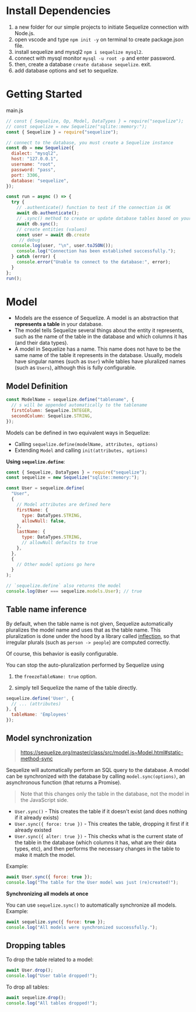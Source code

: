 # Install Dependencies

1. a new folder for our simple projects to initiate Sequelize connection with Node.js.
2. open vscode and type `npm init -y` on terminal to create package.json file.
3. install sequelize and mysql2 `npm i sequelize mysql2`.
4. connect with mysql monitor `mysql -u root -p` and enter password.
5. then, create a database `create database sequelize`. exit.
6. add database options and set to sequelize.

# Getting Started

main.js
```javascript
// const { Sequelize, Op, Model, DataTypes } = require("sequelize");
// const sequelize = new Sequelize("sqlite::memory:");
const { Sequelize } = require("sequelize");

// connect to the database, you must create a Sequelize instance
const db = new Sequelize({
  dialect: "mysql2",
  host: "127.0.0.1",
  username: "root",
  password: "pass",
  port: 3306,
  database: "sequelize",
});

const run = async () => {
  try {
    // .authenticate() function to test if the connection is OK
    await db.authenticate();
    // .sync() method to create or update database tables based on your defined models
    await db.sync();
    // create entities (values)
    const user = await db.create
     // debug
  console.log(user, "\n", user.toJSON());
    console.log("Connection has been established successfully.");
  } catch (error) {
    console.error("Unable to connect to the database:", error);
  }
};
run();
```

# Model

- Models are the essence of Sequelize. A model is an abstraction that **represents a table** in your database.
- The model tells Sequelize several things about the entity it represents, such as the name of the table in the database and which columns it has (and their data types).
- A model in Sequelize has a name. This name does not have to be the same name of the table it represents in the database. Usually, models have singular names (such as `User`) while tables have pluralized names (such as `Users`), although this is fully configurable.

## Model Definition

```javascript
const ModelName = sequelize.define("tablename", {
  // s will be appended automatically to the tablename
  firstColumn: Sequelize.INTEGER,
  secondColumn: Sequelize.STRING,
});
```

Models can be defined in two equivalent ways in Sequelize:

- Calling `sequelize.define(modelName, attributes, options)`
- Extending `Model` and calling `init(attributes, options)`

**Using `sequelize.define`**:

```javascript
const { Sequelize, DataTypes } = require("sequelize");
const sequelize = new Sequelize("sqlite::memory:");

const User = sequelize.define(
  "User",
  {
    // Model attributes are defined here
    firstName: {
      type: DataTypes.STRING,
      allowNull: false,
    },
    lastName: {
      type: DataTypes.STRING,
      // allowNull defaults to true
    },
  },
  {
    // Other model options go here
  }
);

// `sequelize.define` also returns the model
console.log(User === sequelize.models.User); // true
```

## Table name inference

By default, when the table name is not given, Sequelize automatically pluralizes the model name and uses that as the table name. This pluralization is done under the hood by a library called [inflection](https://www.npmjs.com/package/inflection), so that irregular plurals (such as `person -> people`) are computed correctly.

Of course, this behavior is easily configurable.

You can stop the auto-pluralization performed by Sequelize using

1. the `freezeTableName: true` option.

2. simply tell Sequelize the name of the table directly.
```javascript
sequelize.define('User', {
  // ... (attributes)
}, {
  tableName: 'Employees'
});
```

## Model synchronization

> https://sequelize.org/master/class/src/model.js~Model.html#static-method-sync

Sequelize will automatically perform an SQL query to the database. A model can be synchronized with the database by calling `model.sync(options)`, an asynchronous function (that returns a Promise).
> Note that this changes only the table in the database, not the model in the JavaScript side.

- `User.sync()` - This creates the table if it doesn't exist (and does nothing if it already exists)
- `User.sync({ force: true })` - This creates the table, dropping it first if it already existed
- `User.sync({ alter: true })` - This checks what is the current state of the table in the database (which columns it has, what are their data types, etc), and then performs the necessary changes in the table to make it match the model.

Example:

```javascript
await User.sync({ force: true });
console.log("The table for the User model was just (re)created!");
```

**Synchronizing all models at once**

You can use `sequelize.sync()` to automatically synchronize all models. Example:

```javascript
await sequelize.sync({ force: true });
console.log("All models were synchronized successfully.");
```

## Dropping tables

To drop the table related to a model:

````javascript
await User.drop();
console.log("User table dropped!");
````

To drop all tables:

```javascript
await sequelize.drop();
console.log("All tables dropped!");
```
